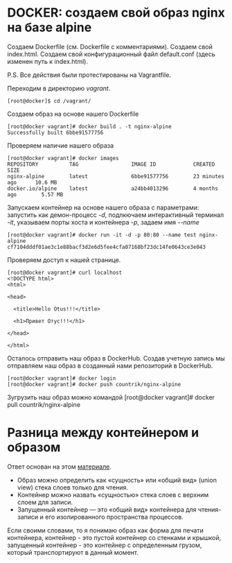 # DOCKER: создаем свой образ nginx на базе alpine

Создаем Dockerfile (см. Dockerfile с комментариями).
Создаем свой index.html.
Создаем свой конфигурационный файл default.conf (здесь изменен путь к index.html).

P.S. Все действия были протестированы на Vagrantfile.

Переходим в директорию *vagrant*.

	[root@docker]$ cd /vagrant/

Создаем образ на основе нашего Dockerfile

	[root@docker vagrant]# docker build . -t nginx-alpine
	Successfully built 6bbe91577756

Проверяем наличие нашего образа

	[root@docker vagrant]# docker images
	REPOSITORY          TAG                 IMAGE ID            CREATED             SIZE
	nginx-alpine        latest              6bbe91577756        23 minutes ago      10.6 MB
	docker.io/alpine    latest              a24bb4013296        4 months ago        5.57 MB

Запускаем контейнер на основе нашего образа с параметрами: запустить как демон-процесс *-d*, подлкючаем интерактивный терминал *-it*, указываем порты хоста и контейнера *-p*, задаем имя *--name*

	[root@docker vagrant]# docker run -it -d -p 80:80 --name test nginx-alpine
	cf7104dddf01ae3c1e88bacf3d2e6d5fee4cfa07168bf23dc14fe0643ce3e043

Проверяем доступ к нашей странице.

	[root@docker vagrant]# curl localhost
	<!DOCTYPE html>
	<html>

	<head>

	  <title>Hello Otus!!!</title>
	  
	  <h1>Привет Отус!!!</h1>

	</head>

	</html>

Осталось отправить наш образ в DockerHub.
Создав учетную запись мы отправляем наш образ в созданный нами репозиторий в DockerHub.
	
	[root@docker vagrant]# docker login
	[root@docker vagrant]# docker push countrik/nginx-alpine
	
Зугрузить наш образ можно командой
	[root@docker vagrant]# docker pull countrik/nginx-alpine

# Разница между контейнером и образом

Ответ основан на этом [материале](https://habr.com/ru/post/272145/).

+ Образ можно определить как «сущность» или «общий вид» (union view) стека слоев только для чтения.
+ Контейнер можно назвать «сущностью» стека слоев с верхним слоем для записи.
+ Запущенный контейнер — это «общий вид» контейнера для чтения-записи и его изолированного пространства процессов.

Если своими словами, то я понимаю образ как форма для печати контейнера, контейнер - это пустой контейнер со стенками и крышкой, запущенный контейнер - это контейнер с определенным грузом, который транспортируют в данный момент. 
